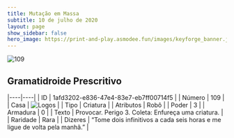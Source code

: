 ```yaml
---
title: Mutação em Massa
subtitle: 10 de julho de 2020
layout: page
show_sidebar: false
hero_image: https://print-and-play.asmodee.fun/images/keyforge_banner.jpg
---
```


![109](https://cdn.keyforgegame.com/media/card_front/pt/479_109_X8V3XC27M7F8_pt.png)

## Gramatidroide Prescritivo

|----|----|
| ID | 1afd3202-e836-47e4-83e7-eb7ff00714f5 |
| Número | 109 |
| Casa | ![Logos](https://archonarcana.com/images/thumb/c/ce/Logos.png/22px-Logos.png "Logos") |
| Tipo | Criatura |
| Atributos | Robô |
| Poder | 3 |
| Armadura | 0 |
| Texto | Provocar. Perigo 3.   Coleta: Enfureça uma criatura. |
| Raridade | Rara |
| Dizeres | “Tome dois infinitivos a cada seis horas   e me ligue de volta pela manhã.” |
